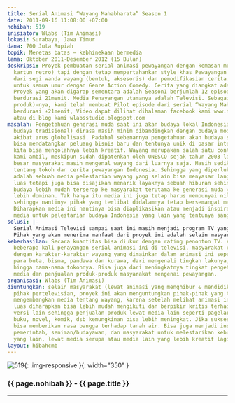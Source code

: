 ```yaml
---
title: Serial Animasi “Wayang Mahabharata” Season 1
date: 2011-09-16 11:08:00 +07:00
nohibah: 519
inisiator: Wlabs (Tim Animasi)
lokasi: Surabaya, Jawa Timur
dana: 700 Juta Rupiah
topik: Meretas batas – kebhinekaan bermedia
lama: Oktober 2011-Desember 2012 (15 Bulan)
deskripsi: Proyek pembuatan serial animasi pewayangan dengan kemasan modern (bergaya
  kartun retro) tapi dengan tetap mempertahankan style khas Pewayangan Indonesia terutama
  dari segi wanda wayang (bentuk, aksesoris) dan pemodifikasian cerita. Target Audiens
  untuk semua umur dengan Genre Action Comedy. Cerita yang diangkat adalah Mahabharata.
  Proyek yang akan digarap sementara adalah Season1 berjumlah 12 episode masing-masing
  berdurasi 21menit. Media Penayangan utamanya adalah Televisi. Sebagai Prototype(contoh
  produk)-nya, kami telah membuat Pilot episode dari serial “Wayang Mahabharata” ini,
  berdurasi ±21menit, Video dapat dilihat dihalaman facebook kami www.facebook.com/wlabbers
  atau di blog kami wlabsstudio.blogspot.com
masalah: Pengetahuan generasi muda saat ini akan budaya lokal Indonesia sendiri (terutama
  budaya tradisional) dirasa masih minim dibandingkan dengan budaya modern yang muncul
  akibat arus globalisasi. Padahal sebenarnya pengetahuan akan budaya sendiri justru
  bisa mendatangkan peluang bisnis baru dan tentunya unik di pasar internasional jika
  kita bisa mengolahnya lebih kreatif. Wayang merupakan salah satu contoh budaya yang
  kami ambil, meskipun sudah dipatenkan oleh UNESCO sejak tahun 2003 lalu, namun sebagian
  besar masyarakat masih mengenal wayang dari luarnya saja. Masih sedikit yang tahu
  tentang tokoh dan cerita pewayangan Indonesia. Sehingga yang diperlukan saat ini
  adalah sebuah media pelestarian wayang yang selain bisa menyasar langsung ke masyarakat
  luas tetapi juga bisa disajikan menarik layaknya sebuah hiburan sehingga materi
  budaya lebih mudah terserap ke masyarakat terutama ke generasi muda yang jumlahnya
  lebih dominan. Tak hanya itu media ini juga tetap harus mempunyai nilai bisnis,
  sehingga nantinya pihak yang terlibat didalamnya tetap bersemangat melakukan pengembangan.
  Diharapkan media ini nantinya bisa diaplikasikan atau menjadi inspirasi pengembangan
  media untuk pelestarian budaya Indonesia yang lain yang tentunya sangat beragam.
solusi: |-
  Serial Animasi Televisi sampai saat ini masih menjadi program TV yang cukup digemari masyarakat khususnya kaum muda & keluarga. Karena ditayangkan di TV (media yang hampir sebagian besar keluarga Indonesia mempunyainya), tentu saja akan berpeluang menyasar ke masyarakat luas (bisa juga sampai ke pasar internasional seperti Animasi Upin Ipin) . Selain itu, animasi juga mempunyai kelebihan mudah diturunkan ke media lain seperti mainan, buku komik, games, DVD/VCD dan berbagai merchandise lain sehingga selain cocok sekali sebagai media untuk pelestarian budaya juga bisa dijadikan lahan bisnis. Transformasi pertunjukan Wayang ke dalam bentuk Serial Animasi akan mempunyai peluang besar membuat generasi muda berminat melirik dan mengembangkan kembali salah satu budaya tradisional kita ini. Kami berencana membuat proyek serial animasi pewayangan berjudul “Wayang Mahabharata”. Serial ini selain sarat unsur entertain (bergenre action comedy) juga sarat unsur edukatif dengan pengaplikasian wanda wayang yang sederhana sehingga mudah dipelajari. Proyek animasi ini sekaligus juga ikut serta memajukan perkembangan animasi di Indonesia, jika sukses tentu saja akan memberikan nilai bangga tersendiri dan menumbuhkan rasa percaya diri pada generasi muda akan Bangsa Indonesia.
  Pihak yang akan menerima manfaat dari proyek ini adalah selain masyarakat (lewat animasi yang menghibur & mendidik), kami, dan pihak pertelevisian, proyek ini akan menguntungkan pihak-pihak yang telah atau akan mengembangkan media tentang wayang, karena setelah melihat animasi ini, masyarakat luas diharapkan bisa lebih mudah mengikuti dan berpikir kritis terhadap cerita pewayangan versi lain sehingga penjualan produk lewat media lain seperti pagelaran wayang, buku, novel, komik, dsb kemungkinan bisa lebih meningkat. Jika sukses di pasar tentu bisa memberikan rasa bangga terhadap tanah air. Bisa juga menjadi inspirasi bagi pemerintah, seniman/budayawan, dan masyarakat untuk melestarikan kebudayaan Indonesia yang lain, lewat media serupa atau media lain yang lebih kreatif lagi.
keberhasilan: Secara kuantitas bisa diukur dengan rating penonton TV. Atau Jika setelah
  beberapa kali penayangan serial animasi ini di televisi, masyarakat cukup akrab
  dengan karakter-karakter wayang yang dimainkan dalam animasi ini seperti punakawan,
  para buta, bisma, pandawa dan kurawa, dari mengenali tingkah lakunya, cerita serinya
  hingga nama-nama tokohnya. Bisa juga dari meningkatnya tingkat pengetahuan, pengembangan
  media dan penjualan produk-produk masyarakat mengenai pewayangan.
organisasi: Wlabs (Tim Animasi)
diuntungkan: selain masyarakat (lewat animasi yang menghibur & mendidik), kami, dan
  pihak pertelevisian, proyek ini akan menguntungkan pihak-pihak yang telah atau akan
  mengembangkan media tentang wayang, karena setelah melihat animasi ini, masyarakat
  luas diharapkan bisa lebih mudah mengikuti dan berpikir kritis terhadap cerita pewayangan
  versi lain sehingga penjualan produk lewat media lain seperti pagelaran wayang,
  buku, novel, komik, dsb kemungkinan bisa lebih meningkat. Jika sukses di pasar tentu
  bisa memberikan rasa bangga terhadap tanah air. Bisa juga menjadi inspirasi bagi
  pemerintah, seniman/budayawan, dan masyarakat untuk melestarikan kebudayaan Indonesia
  yang lain, lewat media serupa atau media lain yang lebih kreatif lagi.
layout: hibahcmb
---
```


![519](/static/img/hibahcmb/519.png){: .img-responsive }{: width="350" }

### {{ page.nohibah }} - {{ page.title }}

---
